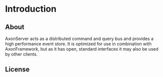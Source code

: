# Introduction

## About

AxonServer acts as a distributed command and query bus and provides a high performance event store. It is 
optimized for use in combination with AxonFramework, but as it has open, standard interfaces it may also 
be used by other clients.


## License